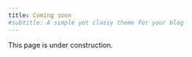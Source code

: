 ```yaml
---
title: Coming soon
#subtitle: A simple yet classy theme for your blog
---
```


This page is under construction.
